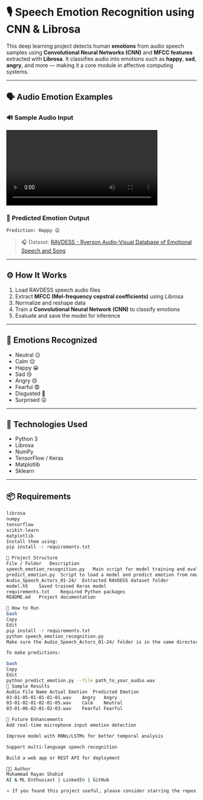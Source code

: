 # 🎙️ Speech Emotion Recognition using CNN & Librosa

This deep learning project detects human **emotions** from audio speech samples using **Convolutional Neural Networks (CNN)** and **MFCC features** extracted with **Librosa**. It classifies audio into emotions such as **happy**, **sad**, **angry**, and more — making it a core module in affective computing systems.

---

## 🗣️ Audio Emotion Examples

### 🔊 Sample Audio Input  
<video src="https://github.com/user-attachments/assets/your_audio_input_placeholder.mp3" width="400" controls></video>

### 🤖 Predicted Emotion Output  
`Prediction: Happy 😊`

> 🎧 Dataset: [RAVDESS - Ryerson Audio-Visual Database of Emotional Speech and Song](https://zenodo.org/record/1188976)

---

## ⚙️ How It Works

1. Load RAVDESS speech audio files
2. Extract **MFCC (Mel-frequency cepstral coefficients)** using Librosa
3. Normalize and reshape data
4. Train a **Convolutional Neural Network (CNN)** to classify emotions
5. Evaluate and save the model for inference

---

## 🧠 Emotions Recognized

- Neutral 😐  
- Calm 😌  
- Happy 😀  
- Sad 😢  
- Angry 😠  
- Fearful 😨  
- Disgusted 🤢  
- Surprised 😲

---

## 🧠 Technologies Used

- Python 3  
- Librosa  
- NumPy  
- TensorFlow / Keras  
- Matplotlib  
- Sklearn  

---

## 📦 Requirements

```bash
librosa
numpy
tensorflow
scikit-learn
matplotlib
Install them using:
pip install -r requirements.txt

📁 Project Structure
File / Folder	Description
speech_emotion_recognition.py	Main script for model training and evaluation
predict_emotion.py	Script to load a model and predict emotion from new audio
Audio_Speech_Actors_01-24/	Extracted RAVDESS dataset folder
model.h5	Saved trained Keras model
requirements.txt	Required Python packages
README.md	Project documentation

🚀 How to Run
bash
Copy
Edit
pip install -r requirements.txt
python speech_emotion_recognition.py
Make sure the Audio_Speech_Actors_01-24/ folder is in the same directory after extracting the RAVDESS dataset.

To make predictions:

bash
Copy
Edit
python predict_emotion.py --file path_to_your_audio.wav
🧪 Sample Results
Audio File Name	Actual Emotion	Predicted Emotion
03-01-05-01-01-01-01.wav	Angry	Angry
03-01-02-01-02-01-05.wav	Calm	Neutral
03-01-06-02-01-02-03.wav	Fearful	Fearful

🔭 Future Enhancements
Add real-time microphone input emotion detection

Improve model with RNNs/LSTMs for better temporal analysis

Support multi-language speech recognition

Build a web app or REST API for deployment

👨‍💻 Author
Muhammad Rayan Shahid
AI & ML Enthusiast | LinkedIn | GitHub

⭐ If you found this project useful, please consider starring the repository!

